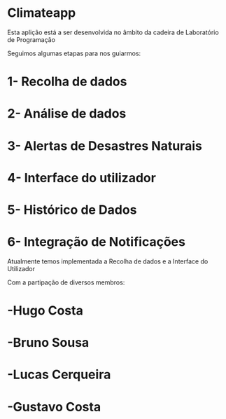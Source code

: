 # Climateapp

Esta aplição está a ser desenvolvida no âmbito da cadeira de Laboratório de Programação

Seguimos algumas etapas para nos guiarmos:

# 1- Recolha de dados
# 2- Análise de dados
# 3- Alertas de Desastres Naturais
# 4- Interface do utilizador
# 5- Histórico de Dados
# 6- Integração de Notificações


Atualmente temos implementada a Recolha de dados e a Interface do Utilizador








Com a partipação de diversos membros: 

# -Hugo Costa
# -Bruno Sousa
# -Lucas Cerqueira
# -Gustavo Costa
